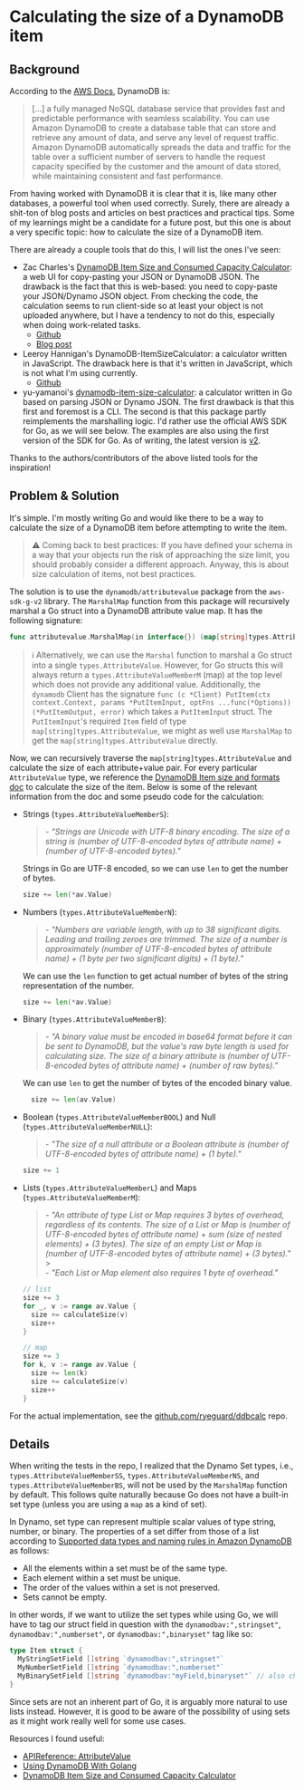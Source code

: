 # Calculating the size of a DynamoDB item

## Background

According to the [AWS Docs](https://docs.aws.amazon.com/dynamodb/), DynamoDB is:

> [...] a fully managed NoSQL database service that provides fast and predictable performance with seamless scalability. You can use Amazon DynamoDB to create a database table that can store and retrieve any amount of data, and serve any level of request traffic. Amazon DynamoDB automatically spreads the data and traffic for the table over a sufficient number of servers to handle the request capacity specified by the customer and the amount of data stored, while maintaining consistent and fast performance.

From having worked with DynamoDB it is clear that it is, like many other databases, a powerful tool when used correctly. Surely, there are already a shit-ton of blog posts and articles on best practices and practical tips. Some of my learnings might be a candidate for a future post, but this one is about a very specific topic: how to calculate the size of a DynamoDB item.

There are already a couple tools that do this, I will list the ones I've seen:

- Zac Charles's [DynamoDB Item Size and Consumed Capacity Calculator](https://zaccharles.github.io/dynamodb-calculator/): a web UI for copy-pasting your JSON or DynamoDB JSON. The drawback is the fact that this is web-based: you need to copy-paste your JSON/Dynamo JSON object. From checking the code, the calculation seems to run client-side so at least your object is not uploaded anywhere, but I have a tendency to not do this, especially when doing work-related tasks.
  - [Github](https://github.com/zaccharles/dynamodb-calculator)
  - [Blog post](https://zaccharles.medium.com/calculating-a-dynamodb-items-size-and-consumed-capacity-d1728942eb7c)
- Leeroy Hannigan's DynamoDB-ItemSizeCalculator: a calculator written in JavaScript. The drawback here is that it's written in JavaScript, which is not what I'm using currently.
  - [Github](https://github.com/LeeroyHannigan/DynamoDB-ItemSizeCalculator)
- yu-yamanoi's [dynamodb-item-size-calculator](https://github.com/yyamanoi1222/dynamodb-item-size-calculator): a calculator written in Go based on parsing JSON or Dynamo JSON. The first drawback is that this first and foremost is a CLI. The second is that this package partly reimplements the marshalling logic. I'd rather use the official AWS SDK for Go, as we will see below. The examples are also using the first version of the SDK for Go. As of writing, the latest version is [v2](https://github.com/aws/aws-sdk-go-v2).

Thanks to the authors/contributors of the above listed tools for the inspiration!

## Problem & Solution

It's simple. I'm mostly writing Go and would like there to be a way to calculate the size of a DynamoDB item before attempting to write the item.

> ⚠️ Coming back to best practices: If you have defined your schema in a way that your objects run the risk of approaching the size limit, you should probably consider a different approach. Anyway, this is about size calculation of items, not best practices.

The solution is to use the `dynamodb/attributevalue` package from the `aws-sdk-g-v2` library. The `MarshalMap` function from this package will recursively marshal a Go struct into a DynamoDB attribute value map. It has the following signature:

```go
func attributevalue.MarshalMap(in interface{}) (map[string]types.AttributeValue, error)
```

> ℹ️ Alternatively, we can use the `Marshal` function to marshal a Go struct into a single `types.AttributeValue`. However, for Go structs this will always return a `types.AttributeValueMemberM` (map) at the top level which does not provide any additional value. Additionally, the `dynamodb` Client has the signature `func (c *Client) PutItem(ctx context.Context, params *PutItemInput, optFns ...func(*Options)) (*PutItemOutput, error)` which takes a `PutItemInput` struct. The `PutItemInput`'s required `Item` field of type `map[string]types.AttributeValue`, we might as well use `MarshalMap` to get the `map[string]types.AttributeValue` directly.

Now, we can recursively traverse the `map[string]types.AttributeValue` and calculate the size of each attribute+value pair. For every particular `AttributeValue` type, we reference the [DynamoDB Item size and formats doc](https://docs.aws.amazon.com/amazondynamodb/latest/developerguide/CapacityUnitCalculations.html) to calculate the size of the item. Below is some of the relevant information from the doc and some pseudo code for the calculation:

- Strings (`types.AttributeValueMemberS`):

  > _- "Strings are Unicode with UTF-8 binary encoding. The size of a string is (number of UTF-8-encoded bytes of attribute name) + (number of UTF-8-encoded bytes)."_

  Strings in Go are UTF-8 encoded, so we can use `len` to get the number of bytes.

  ```go
  size += len(*av.Value)
  ```

- Numbers (`types.AttributeValueMemberN`):

  > _- "Numbers are variable length, with up to 38 significant digits. Leading and trailing zeroes are trimmed. The size of a number is approximately (number of UTF-8-encoded bytes of attribute name) + (1 byte per two significant digits) + (1 byte)."_

  We can use the `len` function to get actual number of bytes of the string representation of the number.

  ```go
  size += len(*av.Value)
  ```

- Binary (`types.AttributeValueMemberB`):

  > _- "A binary value must be encoded in base64 format before it can be sent to DynamoDB, but the value's raw byte length is used for calculating size. The size of a binary attribute is (number of UTF-8-encoded bytes of attribute name) + (number of raw bytes)."_

  We can use `len` to get the number of bytes of the encoded binary value.

  ```go
    size += len(av.Value)
  ```

- Boolean (`types.AttributeValueMemberBOOL`) and Null (`types.AttributeValueMemberNULL`):

  > _- "The size of a null attribute or a Boolean attribute is (number of UTF-8-encoded bytes of attribute name) + (1 byte)."_

  ```go
  size += 1
  ```

- Lists (`types.AttributeValueMemberL`) and Maps (`types.AttributeValueMemberM`):

  > _- "An attribute of type List or Map requires 3 bytes of overhead, regardless of its contents. The size of a List or Map is (number of UTF-8-encoded bytes of attribute name) + sum (size of nested elements) + (3 bytes). The size of an empty List or Map is (number of UTF-8-encoded bytes of attribute name) + (3 bytes)."_ > \
  > _- "Each List or Map element also requires 1 byte of overhead."_

  ```go
  // list
  size += 3
  for _, v := range av.Value {
    size += calculateSize(v)
    size++
  }

  // map
  size += 3
  for k, v := range av.Value {
    size += len(k)
    size += calculateSize(v)
    size++
  }
  ```

For the actual implementation, see the [github.com/ryeguard/ddbcalc](https://github.com/ryeguard/ddbcalc) repo.

## Details

When writing the tests in the repo, I realized that the Dynamo Set types, i.e., `types.AttributeValueMemberSS`, `types.AttributeValueMemberNS`, and `types.AttributeValueMemberBS`, will not be used by the `MarshalMap` function by default. This follows quite naturally because Go does not have a built-in set type (unless you are using a `map` as a kind of set).

In Dynamo, set type can represent multiple scalar values of type string, number, or binary. The properties of a set differ from those of a list according to [Supported data types and naming rules in Amazon DynamoDB](https://docs.aws.amazon.com/amazondynamodb/latest/developerguide/HowItWorks.NamingRulesDataTypes.html) as follows:

- All the elements within a set must be of the same type.
- Each element within a set must be unique.
- The order of the values within a set is not preserved.
- Sets cannot be empty.

In other words, if we want to utilize the set types while using Go, we will have to tag our struct field in question with the `dynamodbav:",stringset"`, `dynamodbav:",numberset"`, or `dynamodbav:",binaryset"` tag like so:

```go
type Item struct {
  MyStringSetField []string `dynamodbav:",stringset"`
  MyNumberSetField []string `dynamodbav:",numberset"`
  MyBinarySetField []string `dynamodbav:"myField,binaryset"` // also changing the field name to "myField"
}
```

Since sets are not an inherent part of Go, it is arguably more natural to use lists instead. However, it is good to be aware of the possibility of using sets as it might work really well for some use cases.

Resources I found useful:

- [APIReference: AttributeValue](https://docs.aws.amazon.com/amazondynamodb/latest/APIReference/API_AttributeValue.html)
- [Using DynamoDB With Golang](https://thomasstep.com/blog/using-dynamodb-with-golang)
- [DynamoDB Item Size and Consumed Capacity Calculator](https://zaccharles.github.io/dynamodb-calculator/)
